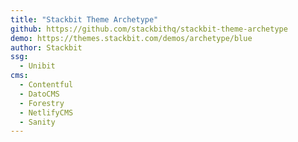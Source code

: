 ```yaml
---
title: "Stackbit Theme Archetype"
github: https://github.com/stackbithq/stackbit-theme-archetype
demo: https://themes.stackbit.com/demos/archetype/blue
author: Stackbit
ssg:
  - Unibit
cms:
  - Contentful
  - DatoCMS
  - Forestry
  - NetlifyCMS
  - Sanity
---
```

